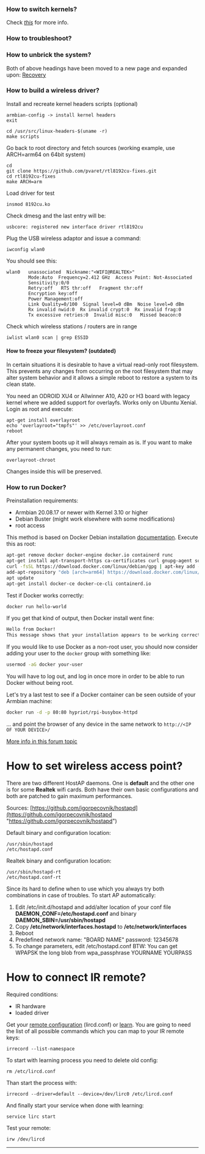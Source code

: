 ### How to switch kernels?

Check [_this_](http://www.armbian.com/kernel/) for more info.

### How to troubleshoot?
### How to unbrick the system?

Both of above headings have been moved to a new page and expanded upon: [Recovery](User-Guide_Recovery.md)

### How to build a wireless driver?

Install and recreate kernel headers scripts (optional)

	armbian-config -> install kernel headers
	exit

	cd /usr/src/linux-headers-$(uname -r)
	make scripts

Go back to root directory and fetch sources (working example, use ARCH=arm64 on 64bit system)

	cd
	git clone https://github.com/pvaret/rtl8192cu-fixes.git
	cd rtl8192cu-fixes
	make ARCH=arm
Load driver for test

	insmod 8192cu.ko

Check dmesg and the last entry will be:

	usbcore: registered new interface driver rtl8192cu

Plug the USB wireless adaptor and issue a command:

	iwconfig wlan0
You should see this:

	wlan0   unassociated  Nickname:"<WIFI@REALTEK>"
			Mode:Auto  Frequency=2.412 GHz  Access Point: Not-Associated
			Sensitivity:0/0
			Retry:off   RTS thr:off   Fragment thr:off
			Encryption key:off
			Power Management:off
			Link Quality=0/100  Signal level=0 dBm  Noise level=0 dBm
			Rx invalid nwid:0  Rx invalid crypt:0  Rx invalid frag:0
			Tx excessive retries:0  Invalid misc:0   Missed beacon:0

Check which wireless stations / routers are in range

	iwlist wlan0 scan | grep ESSID

#### How to freeze your filesystem? (outdated)

In certain situations it is desirable to have a virtual read-only root filesystem. This prevents any changes from occurring on the root filesystem that may alter system behavior and it allows a simple reboot to restore a system to its clean state.

You need an ODROID XU4 or Allwinner A10, A20 or H3 board with legacy kernel where we added support for overlayfs. Works only on Ubuntu Xenial. Login as root and execute:

	apt-get install overlayroot
	echo 'overlayroot="tmpfs"' >> /etc/overlayroot.conf
	reboot

After your system boots up it will always remain as is. If you want to make any permanent changes, you need to run:

	overlayroot-chroot

Changes inside this will be preserved.

### How to run Docker? 

Preinstallation requirements:

- Armbian 20.08.17 or newer with Kernel 3.10 or higher
- Debian Buster (might work elsewhere with some modifications)
- root access

This method is based on Docker Debian installation [documentation](https://docs.docker.com/engine/install/debian/). Execute this as root:

```bash
apt-get remove docker docker-engine docker.io containerd runc
apt-get install apt-transport-https ca-certificates curl gnupg-agent software-properties-common
curl -fsSL https://download.docker.com/linux/debian/gpg | apt-key add -
add-apt-repository "deb [arch=arm64] https://download.docker.com/linux/debian $(lsb_release -cs) stable"
apt update
apt-get install docker-ce docker-ce-cli containerd.io
``` 

Test if Docker works correctly:

```bash
docker run hello-world
```

If you get that kind of output, then Docker install went fine:

```bash
Hello from Docker!
This message shows that your installation appears to be working correctly.
```

If you would like to use Docker as a non-root user, you should now consider adding your user to the `docker` group with something like:

```bash
usermod -aG docker your-user
``` 

You will have to log out, and log in once more in order to be able to run Docker without being root.

Let's try a last test to see if a Docker container can be seen outside of your Armbian machine:

```bash
docker run -d -p 80:80 hypriot/rpi-busybox-httpd
```

... and point the browser of any device in the same network to `http://<IP OF YOUR DEVICE>/`

[More info in this forum topic](https://forum.armbian.com/topic/490-docker-on-armbian/)

# How to set wireless access point?

There are two different HostAP daemons. One is **default** and the other one is for some **Realtek** wifi cards. Both have their own basic configurations and both are patched to gain maximum performances.

Sources: [https://github.com/igorpecovnik/hostapd](https://github.com/igorpecovnik/hostapd "https://github.com/igorpecovnik/hostapd")

Default binary and configuration location:

	/usr/sbin/hostapd
	/etc/hostapd.conf

Realtek binary and configuration location:

	/usr/sbin/hostapd-rt
	/etc/hostapd.conf-rt

Since its hard to define when to use which you always try both combinations in case of troubles. To start AP automatically:

1. Edit /etc/init.d/hostapd and add/alter location of your conf file **DAEMON_CONF=/etc/hostapd.conf** and binary **DAEMON_SBIN=/usr/sbin/hostapd**
2. Copy **/etc/network/interfaces.hostapd** to **/etc/network/interfaces**
3. Reboot
4. Predefined network name: "BOARD NAME" password: 12345678
5. To change parameters, edit /etc/hostapd.conf BTW: You can get WPAPSK the long blob from wpa_passphrase YOURNAME YOURPASS

# How to connect IR remote?

Required conditions:

- IR hardware
- loaded driver

Get your [remote configuration](http://lirc.sourceforge.net/remotes/) (lircd.conf) or [learn](http://kodi.wiki/view/HOW-TO:Setup_Lirc#Learning_Commands). You are going to need the list of all possible commands which you can map to your IR remote keys:

	irrecord --list-namespace

To start with learning process you need to delete old config:

	rm /etc/lircd.conf

Than start the process with:

	irrecord --driver=default --device=/dev/lirc0 /etc/lircd.conf

And finally start your service when done with learning:

	service lirc start

Test your remote:

	irw /dev/lircd
****

